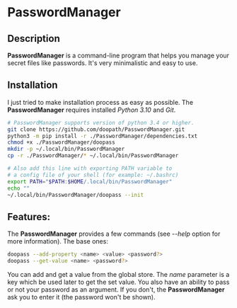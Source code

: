 # PasswordManager

## Description
**PasswordManager** is a command-line program that helps you manage your secret files like passwords.
It's very minimalistic and easy to use.

## Installation
I just tried to make installation process as easy as possible.
The **PasswordManager** requires installed *Python 3.10* and *Git*.
```bash
# PasswordManager supports version of python 3.4 or higher.
git clone https://github.com/doopath/PasswordManager.git
python3 -m pip install -r ./PasswordManager/dependencies.txt
chmod +x ./PasswordManager/doopass
mkdir -p ~/.local/bin/PasswordManager
cp -r ./PasswordManager/* ~/.local/bin/PasswordManager

# Also add this line with exporting PATH variable to
# a config file of your shell (for example: ~/.bashrc)
export PATH="$PATH:$HOME/.local/bin/PasswordManager"
echo ""
~/.local/bin/PasswordManager/doopass --init
```


## Features:
The **PasswordManager** provides a few commands (see *--help* option for more information).
The base ones:
```bash
doopass --add-property <name> <value> <password?>
doopass --get-value <name> <password?>
```

You can add and get a value from the global store. The *name* parameter is a key which be used later to get the set value. You also have an ability to pass or not your password as an argument. If you don't, the **PasswordManager** ask you to enter it (the password won't be shown).
